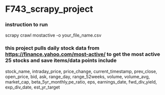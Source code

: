 # F743_scrapy_project

### instruction to run
scrapy crawl mostactive -o your_file_name.csv

### this project pulls daily stock data from https://finance.yahoo.com/most-active/ to get the most active 25 stocks and save items/data points include
stock_name, intraday_price, price_change, current_timestamp, prev_close, open_price, bid,
ask, range_day, range_52weeks, volume, volume_avg, market_cap, beta_5yr_monthly,pe_ratio, eps,
earnings_date, fwd_div_yield, exp_div_date, est_yr_target 
